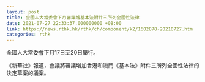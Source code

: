 ```yaml
---
layout: post
title: 全國人大常委會下月審議增基本法附件三所列全國性法律
date: 2021-07-27 22:33:37.000000000 +08:00
link: https://news.rthk.hk/rthk/ch/component/k2/1602878-20210727.htm
categories: rthk
---
```


全國人大常委會下月17日至20日舉行。

《新華社》報道，會議將審議增加香港和澳門《基本法》附件三所列全國性法律的決定草案的議案。
